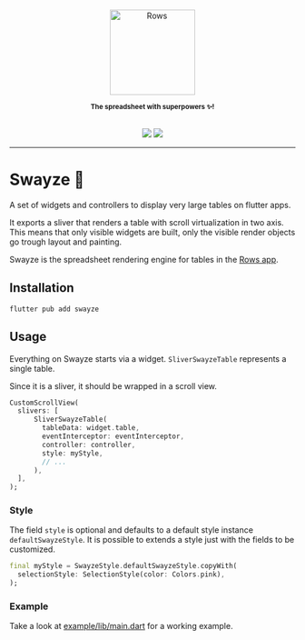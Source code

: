 <p align="center">
  <a href="https://rows.com">
  <br />
  <img src="https://rows.com/media/logo.svg" alt="Rows" width="150"/>
  <br />

  </a>
</p>

<p align="center">
<sub><strong>The spreadsheet with superpowers ✨!</strong></sub>
<br />
<br />
</p>

<p align="center">
  <a title="Pub" href="https://pub.dev/packages/swayze" ><img src="https://img.shields.io/pub/v/swayze.svg?style=popout" /></a>
  <a title="Rows lint" href="https://pub.dev/packages/rows_lint" ><img src="https://img.shields.io/badge/Styled%20by-Rows-754F6C?style=popout" /></a>
</p>


---


# Swayze 🕺

A set of widgets and controllers to display very large tables on flutter apps.

It exports a sliver that renders a table with scroll virtualization in two axis.
This means that only visible widgets are built, only the visible render objects go trough 
layout and painting.

Swayze is the spreadsheet rendering engine for tables in the [Rows app](https://rows.com/download).

## Installation

```
flutter pub add swayze
```


## Usage 

Everything on Swayze starts via a widget. `SliverSwayzeTable` represents a single table.

Since it is a sliver, it should be wrapped in a scroll view.  


```dart
CustomScrollView(
  slivers: [
      SliverSwayzeTable(
        tableData: widget.table,
        eventInterceptor: eventInterceptor,
        controller: controller,
        style: myStyle,
        // ...
      ),
  ],
);
```

### Style

The field `style` is optional and defaults to a default style instance `defaultSwayzeStyle`. 
It is possible to extends a style  just with the fields to be customized.

```dart
final myStyle = SwayzeStyle.defaultSwayzeStyle.copyWith(
  selectionStyle: SelectionStyle(color: Colors.pink),
);
```


### Example

Take a look at [example/lib/main.dart](example/lib/main.dart) for a working example. 

